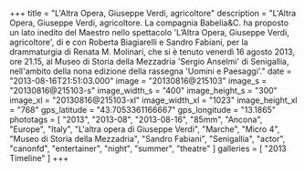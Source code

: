 +++
title = "L'Altra Opera, Giuseppe Verdi, agricoltore"
description = "L'Altra Opera, Giuseppe Verdi, agricoltore. La compagnia Babelia&C. ha proposto un lato inedito del Maestro nello spettacolo 'L’Altra Opera, Giuseppe Verdi, agricoltore', di e con Roberta Biagiarelli e Sandro Fabiani, per la drammaturgia di Renata M. Molinari, che si è tenuto venerdì 16 agosto 2013, ore 21.15, al Museo di Storia della Mezzadria 'Sergio Anselmi' di Senigallia, nell'ambito della nona edizione della rassegna 'Uomini e Paesaggi'."
date = "2013-08-16T21:51:03.000"
image = "20130816@215103"
image_s = "20130816@215103-s"
image_width_s = "400"
image_height_s = "300"
image_xl = "20130816@215103-xl"
image_width_xl = "1023"
image_height_xl = "768"
gps_latitude = "43.7053361166667"
gps_longitude = "13.1865"
phototags = [ "2013", "2013-08", "2013-08-16", "85mm", "Ancona", "Europe", "Italy", "L'altra opera di Giuseppe Verdi", "Marche", "Micro 4", "Museo di Storia della Mezzadria", "Sandro Fabiani", "Senigallia", "actor", "canonfd", "entertainer", "night", "summer", "theatre" ]
galleries = [ "2013 Timeline" ]
+++
